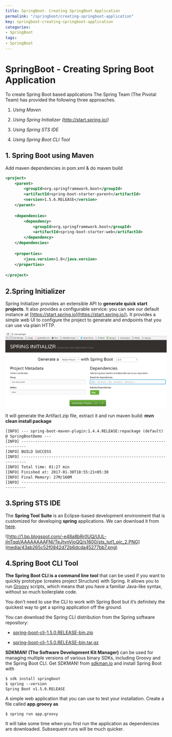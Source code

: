 ```yaml
---
title: SpringBoot- Creating SpringBoot Application
permalink: "/springboot/creating-springboot-application"
key: springboot-creating-springboot-application
categories:
- SpringBoot
tags:
- SpringBoot
---
```


SpringBoot - Creating Spring Boot Application
===============================================

To create Spring Boot based applications The Spring Team (The Pivotal Team) has
provided the following three approaches.

1.  *Using Maven*

2.  *Using Spring Initializer (*<http://start.spring.io/>*)*

3.  *Using Spring STS IDE*

4.  *Using Spring Boot CLI Tool*




## 1. Spring Boot using Maven

Add maven dependencies in pom.xml & do maven build
```xml
<project>
	<parent>
		<groupId>org.springframework.boot</groupId>
		<artifactId>spring-boot-starter-parent</artifactId>
		<version>1.5.6.RELEASE</version>
	</parent>

	<dependencies>
		<dependency>
			<groupId>org.springframework.boot</groupId>
			<artifactId>spring-boot-starter-web</artifactId>
		</dependency>
	</dependencies>

	<properties>
		<java.version>1.8</java.version>
	</properties>

</project>
```



## 2.Spring Initializer 

Spring Initializer provides an extensible API to **generate quick start
projects**. It also provides a configurable service: you can see our default
instance at [https://start.spring.io](https://start.spring.io/)**.** It provides
a simple web UI to configure the project to generate and endpoints that you can
use via plain HTTP.

![](media/c00b91cb2da225c569447b5bca2fea33.tmp)

It will generate the Artifact.zip file, extract it and run maven build: **mvn
clean install package**
```dos
[INFO] --- spring-boot-maven-plugin:1.4.4.RELEASE:repackage (default) @ SpringBootDemo ---
[INFO] ------------------------------------------------------------------------
[INFO] BUILD SUCCESS
[INFO] ------------------------------------------------------------------------
[INFO] Total time: 01:27 min
[INFO] Finished at: 2017-01-30T18:55:21+05:30
[INFO] Final Memory: 27M/160M
[INFO] ------------------------------------------------------------------------
```



## 3.Spring STS IDE

The **Spring Tool Suite** is an Eclipse-based development environment that is
customized for developing **spring** applications. We can download it from
[here](https://spring.io/tools/sts/all).

![http://1.bp.blogspot.com/-e48a8bRr0UQ/UUL-jInTqqI/AAAAAAAAFNI/TeJtvnVjoQQ/s1600/sts_tut1_pic_2.PNG](media/43ab265c52f0842d72b6dcda45277bb7.png)



## 4.Spring Boot CLI Tool

**The Spring Boot CLI is a command line tool** that can be used if you want to
quickly prototype (creates project Structure) with Spring. It allows you to
run [Groovy](http://groovy.codehaus.org/) scripts, which means that you have a
familiar Java-like syntax, without so much boilerplate code.

You don’t need to use the CLI to work with Spring Boot but it’s definitely the
quickest way to get a spring application off the ground.

You can download the Spring CLI distribution from the Spring software
repository:

-   [spring-boot-cli-1.5.0.RELEASE-bin.zip](http://repo.spring.io/release/org/springframework/boot/spring-boot-cli/1.5.0.RELEASE/spring-boot-cli-1.5.0.RELEASE-bin.zip)

-   [spring-boot-cli-1.5.0.RELEASE-bin.tar.gz](http://repo.spring.io/release/org/springframework/boot/spring-boot-cli/1.5.0.RELEASE/spring-boot-cli-1.5.0.RELEASE-bin.tar.gz)

**SDKMAN! (The Software Development Kit Manager)** can be used for managing
multiple versions of various binary SDKs, including Groovy and the Spring Boot
CLI. Get SDKMAN! from [sdkman.io](http://sdkman.io/) and install Spring Boot
with
```dos
$ sdk install springboot
$ spring --version
Spring Boot v1.5.0.RELEASE
```


A simple web application that you can use to test your installation. Create a
file called **app.groovy as**
```dos
$ spring run app.groovy
```


It will take some time when you first run the application as dependencies are
downloaded. Subsequent runs will be much quicker.
